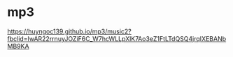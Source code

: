 # mp3
https://huyngoc139.github.io/mp3/music2?fbclid=IwAR22rrnuyJOZiF6C_W7hcWLLpXlK7Ao3eZ1FtLTdQSQ4jrqIXEBANbMB9KA
